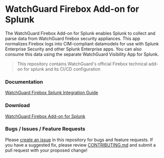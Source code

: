 # WatchGuard Firebox Add-on for Splunk

The WatchGuard Firebox Add-on for Splunk enables Splunk to collect and parse data from
WatchGuard firebox security appliances. This app normalizes Firebox logs into CIM-compliant
datamodels for use with Splunk Enterprise Security and other Splunk Enterprise apps. You can
also consume this data using the separate WatchGuard Visibility App for Splunk.

>This repository contains WatchGuard's official Firebox technical add-on for splunk and its CI/CD configuration

### Documentation
[WatchGuard Firebox Splunk Integration Guide](https://www.watchguard.com/help/docs/help-center/en-US/Content/Integration-Guides/General/splunk_integration_V2.html)

### Download
[WatchGuard Firebox Add-on for Splunk](https://splunkbase.splunk.com/app/3978)

### Bugs / Issues / Feature Requests
Please [create an issue](https://github.com/WatchGuard-Threat-Lab/Splunk_TA_WatchGuard_Firebox/issues) in this repository for bugs and feature requests. If you have a suggested fix, please review [CONTRIBUTING.md](CONTRIBUTING.md) and submit a pull request with your proposed change!